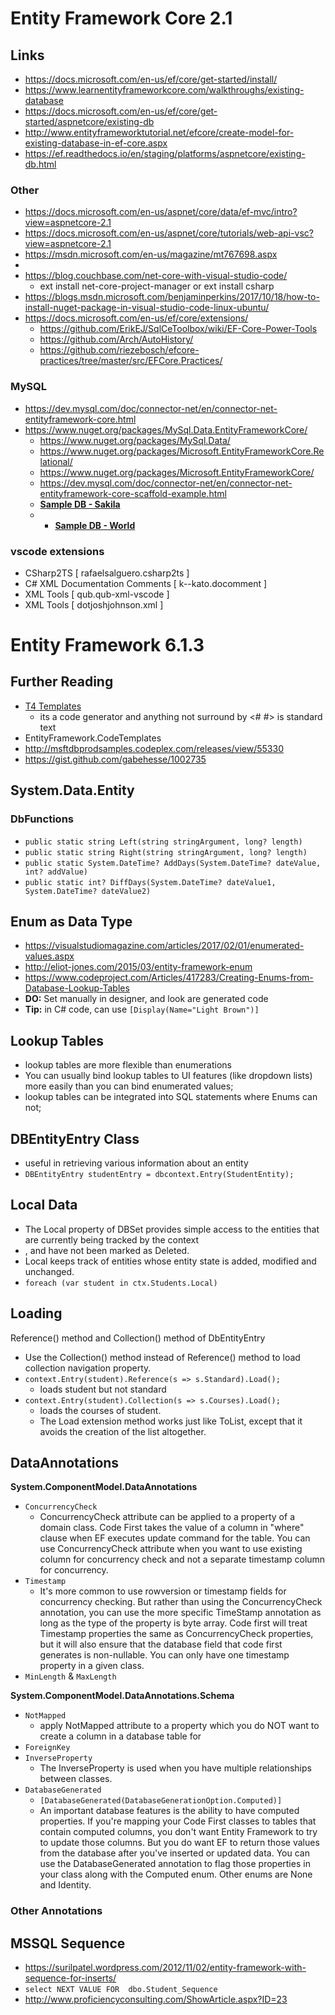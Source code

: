 # Entity Framework Core 2.1
## Links
- https://docs.microsoft.com/en-us/ef/core/get-started/install/
- https://www.learnentityframeworkcore.com/walkthroughs/existing-database
- https://docs.microsoft.com/en-us/ef/core/get-started/aspnetcore/existing-db
- http://www.entityframeworktutorial.net/efcore/create-model-for-existing-database-in-ef-core.aspx
- https://ef.readthedocs.io/en/staging/platforms/aspnetcore/existing-db.html

### Other
- https://docs.microsoft.com/en-us/aspnet/core/data/ef-mvc/intro?view=aspnetcore-2.1
- https://docs.microsoft.com/en-us/aspnet/core/tutorials/web-api-vsc?view=aspnetcore-2.1
- https://msdn.microsoft.com/en-us/magazine/mt767698.aspx
-
- https://blog.couchbase.com/net-core-with-visual-studio-code/
	- ext install net-core-project-manager or ext install csharp
- https://blogs.msdn.microsoft.com/benjaminperkins/2017/10/18/how-to-install-nuget-package-in-visual-studio-code-linux-ubuntu/
- https://docs.microsoft.com/en-us/ef/core/extensions/
	- https://github.com/ErikEJ/SqlCeToolbox/wiki/EF-Core-Power-Tools
	- https://github.com/Arch/AutoHistory/
	- https://github.com/riezebosch/efcore-practices/tree/master/src/EFCore.Practices/

### MySQL
- https://dev.mysql.com/doc/connector-net/en/connector-net-entityframework-core.html
- https://www.nuget.org/packages/MySql.Data.EntityFrameworkCore/
	- https://www.nuget.org/packages/MySql.Data/
	- https://www.nuget.org/packages/Microsoft.EntityFrameworkCore.Relational/
	- https://www.nuget.org/packages/Microsoft.EntityFrameworkCore/
	- https://dev.mysql.com/doc/connector-net/en/connector-net-entityframework-core-scaffold-example.html
	- **[Sample DB - Sakila](https://dev.mysql.com/doc/sakila/en/)**
	- - **[Sample DB - World](https://dev.mysql.com/doc/world-setup/en/)**

### vscode extensions
- CSharp2TS [ rafaelsalguero.csharp2ts ]
- C# XML Documentation Comments [ k--kato.docomment ]
- XML Tools [ qub.qub-xml-vscode ]
- XML Tools [ dotjoshjohnson.xml ]

# Entity Framework 6.1.3

## Further Reading
- [T4 Templates](https://www.exceptionnotfound.net/using-t4-templates-to-generate-enums-from-database-lookup-tables/)
	- its a code generator and anything not surround by <# #> is standard text
- EntityFramework.CodeTemplates
- http://msftdbprodsamples.codeplex.com/releases/view/55330
- https://gist.github.com/gabehesse/1002735

## System.Data.Entity
### DbFunctions
- `public static string Left(string stringArgument, long? length)`
- `public static string Right(string stringArgument, long? length)`
- `public static System.DateTime? AddDays(System.DateTime? dateValue, int? addValue)`
- `public static int? DiffDays(System.DateTime? dateValue1, System.DateTime? dateValue2)`


## Enum as Data Type
- https://visualstudiomagazine.com/articles/2017/02/01/enumerated-values.aspx
- http://eliot-jones.com/2015/03/entity-framework-enum
- https://www.codeproject.com/Articles/417283/Creating-Enums-from-Database-Lookup-Tables
- **DO:** Set manually in designer, and look are generated code
- **Tip:** in C# code, can use `[Display(Name="Light Brown")]`


## Lookup Tables
- lookup tables are more flexible than enumerations
- You can usually bind lookup tables to UI features (like dropdown lists) more easily than you can bind enumerated values;
- lookup tables can be integrated into SQL statements where Enums can not;


## DBEntityEntry Class
- useful in retrieving various information about an entity
- `DBEntityEntry studentEntry = dbcontext.Entry(StudentEntity);`

## Local Data
- The Local property of DBSet provides simple access to the entities that are currently being tracked by the context
- , and have not been marked as Deleted.
- Local keeps track of entities whose entity state is added, modified and unchanged.
- `foreach (var student in ctx.Students.Local)`

## Loading
Reference() method and Collection() method of DbEntityEntry
- Use the Collection() method instead of Reference() method to load collection navigation property.
- `context.Entry(student).Reference(s => s.Standard).Load();`
	- loads student but not standard
- `context.Entry(student).Collection(s => s.Courses).Load();`
	- loads the courses of student.
	- The Load extension method works just like ToList, except that it avoids the creation of the list altogether.


## DataAnnotations
**System.ComponentModel.DataAnnotations**
- `ConcurrencyCheck`
	- ConcurrencyCheck attribute can be applied to a property of a domain class. Code First takes the value of a column in "where" clause when EF executes update command for the table. You can use ConcurrencyCheck attribute when you want to use existing column for concurrency check and not a separate timestamp column for concurrency.
- `Timestamp`
	- It's more common to use rowversion or timestamp fields for concurrency checking. But rather than using the ConcurrencyCheck annotation, you can use the more specific TimeStamp annotation as long as the type of the property is byte array. Code first will treat Timestamp properties the same as ConcurrencyCheck properties, but it will also ensure that the database field that code first generates is non-nullable. You can only have one timestamp property in a given class.
- `MinLength` & `MaxLength`

**System.ComponentModel.DataAnnotations.Schema**
- `NotMapped`
	- apply NotMapped attribute to a property which you do NOT want to create a column in a database table for
- `ForeignKey`
- `InverseProperty`
	- The InverseProperty is used when you have multiple relationships between classes.
- `DatabaseGenerated`
	- `[DatabaseGenerated(DatabaseGenerationOption.Computed)]`
	- An important database features is the ability to have computed properties. If you're mapping your Code First classes to tables that contain computed columns, you don't want Entity Framework to try to update those columns. But you do want EF to return those values from the database after you've inserted or updated data. You can use the DatabaseGenerated annotation to flag those properties in your class along with the Computed enum. Other enums are None and Identity.

### Other Annotations


## MSSQL Sequence
- https://surilpatel.wordpress.com/2012/11/02/entity-framework-with-sequence-for-inserts/
- `select NEXT VALUE FOR  dbo.Student_Sequence`
- http://www.proficiencyconsulting.com/ShowArticle.aspx?ID=23
